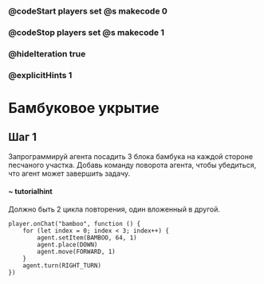 ### @codeStart players set @s makecode 0
### @codeStop players set @s makecode 1

### @hideIteration true 
### @explicitHints 1


# Бамбуковое укрытие

## Шаг 1
Запрограммируй агента посадить 3 блока бамбука на каждой стороне песчаного участка. Добавь команду поворота агента, чтобы убедиться, что агент может завершить задачу.

#### ~ tutorialhint
Должно быть 2 цикла повторения, один вложенный в другой.

 
```ghost
player.onChat("bamboo", function () {
    for (let index = 0; index < 3; index++) {
        agent.setItem(BAMBOO, 64, 1)
        agent.place(DOWN)
        agent.move(FORWARD, 1)
    }
    agent.turn(RIGHT_TURN)
})
```


